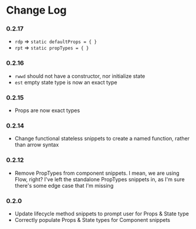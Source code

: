 # Change Log

### 0.2.17
* `rdp` => `static defaultProps = { }`
* `rpt` => `static propTypes = { }`

### 0.2.16
* `rwwd` should not have a constructor, nor initialize state
* `est` empty state type is now an exact type

### 0.2.15
* Props are now exact types

### 0.2.14
* Change functional stateless snippets to create a named function, rather than arrow syntax

### 0.2.12
* Remove PropTypes from component snippets.  I mean, we are using Flow, right?  I've left the standalone PropTypes snippets in, as I'm sure there's some edge case that I'm missing

### 0.2.0 

* Update lifecycle method snippets to prompt user for Props & State type
* Correctly populate Props & State types for Component snippets